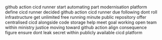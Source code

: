 github action cicd runner start automating part modernisation platform define cicd runner decided github action cicd runner due following dont roll infrastructure get unlimited free running minute public repository offer centralised cicd alongside code storage help meet goal working open team within ministry justice moving toward github action align consequence figure ensure dont leak secret within publicly available cicd platform